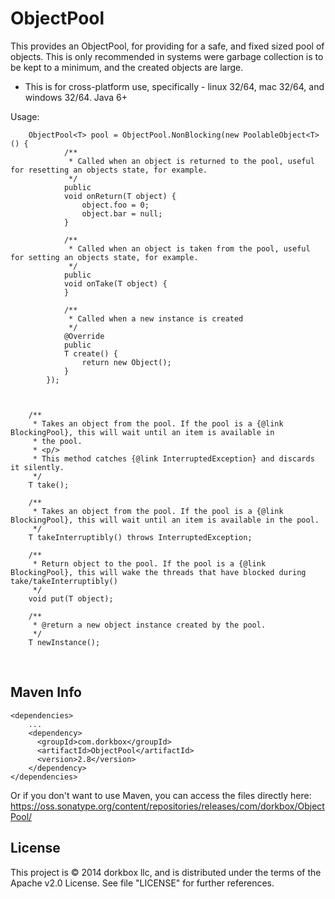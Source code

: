 ObjectPool
==========

This provides an ObjectPool, for providing for a safe, and fixed sized pool of objects. This is only recommended in systems were garbage collection is to be kept to a minimum, and the created objects are large.


- This is for cross-platform use, specifically - linux 32/64, mac 32/64, and windows 32/64. Java 6+


Usage:
```
    ObjectPool<T> pool = ObjectPool.NonBlocking(new PoolableObject<T>() {
            /**
             * Called when an object is returned to the pool, useful for resetting an objects state, for example.
             */
            public
            void onReturn(T object) {
                object.foo = 0;
                object.bar = null;
            }
    
            /**
             * Called when an object is taken from the pool, useful for setting an objects state, for example.
             */
            public
            void onTake(T object) {
            }
    
            /**
             * Called when a new instance is created
             */
            @Override
            public
            T create() {
                return new Object();
            }
        });
        
        

    /**
     * Takes an object from the pool. If the pool is a {@link BlockingPool}, this will wait until an item is available in
     * the pool.
     * <p/>
     * This method catches {@link InterruptedException} and discards it silently.
     */
    T take();

    /**
     * Takes an object from the pool. If the pool is a {@link BlockingPool}, this will wait until an item is available in the pool.
     */
    T takeInterruptibly() throws InterruptedException;

    /**
     * Return object to the pool. If the pool is a {@link BlockingPool}, this will wake the threads that have blocked during take/takeInterruptibly()
     */
    void put(T object);

    /**
     * @return a new object instance created by the pool.
     */
    T newInstance();
```

&nbsp; 
&nbsp; 

  
Maven Info
---------
```
<dependencies>
    ...
    <dependency>
      <groupId>com.dorkbox</groupId>
      <artifactId>ObjectPool</artifactId>
      <version>2.8</version>
    </dependency>
</dependencies>
```

Or if you don't want to use Maven, you can access the files directly here:  
https://oss.sonatype.org/content/repositories/releases/com/dorkbox/ObjectPool/


License
---------
This project is © 2014 dorkbox llc, and is distributed under the terms of the Apache v2.0 License. See file "LICENSE" for further references.

